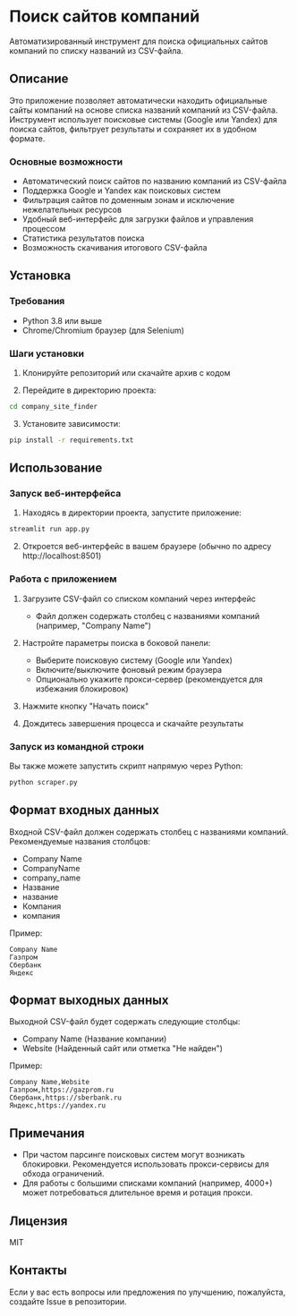 # Поиск сайтов компаний

Автоматизированный инструмент для поиска официальных сайтов компаний по списку названий из CSV-файла.

## Описание

Это приложение позволяет автоматически находить официальные сайты компаний на основе списка названий компаний из CSV-файла. Инструмент использует поисковые системы (Google или Yandex) для поиска сайтов, фильтрует результаты и сохраняет их в удобном формате.

### Основные возможности

- Автоматический поиск сайтов по названию компаний из CSV-файла
- Поддержка Google и Yandex как поисковых систем
- Фильтрация сайтов по доменным зонам и исключение нежелательных ресурсов
- Удобный веб-интерфейс для загрузки файлов и управления процессом
- Статистика результатов поиска
- Возможность скачивания итогового CSV-файла

## Установка

### Требования

- Python 3.8 или выше
- Chrome/Chromium браузер (для Selenium)

### Шаги установки

1. Клонируйте репозиторий или скачайте архив с кодом

2. Перейдите в директорию проекта:
```bash
cd company_site_finder
```

3. Установите зависимости:
```bash
pip install -r requirements.txt
```

## Использование

### Запуск веб-интерфейса

1. Находясь в директории проекта, запустите приложение:
```bash
streamlit run app.py
```

2. Откроется веб-интерфейс в вашем браузере (обычно по адресу http://localhost:8501)

### Работа с приложением

1. Загрузите CSV-файл со списком компаний через интерфейс
   - Файл должен содержать столбец с названиями компаний (например, "Company Name")

2. Настройте параметры поиска в боковой панели:
   - Выберите поисковую систему (Google или Yandex)
   - Включите/выключите фоновый режим браузера
   - Опционально укажите прокси-сервер (рекомендуется для избежания блокировок)

3. Нажмите кнопку "Начать поиск"

4. Дождитесь завершения процесса и скачайте результаты

### Запуск из командной строки

Вы также можете запустить скрипт напрямую через Python:

```bash
python scraper.py
```

## Формат входных данных

Входной CSV-файл должен содержать столбец с названиями компаний. Рекомендуемые названия столбцов:
- Company Name
- CompanyName
- company_name
- Название
- название
- Компания
- компания

Пример:
```csv
Company Name
Газпром
Сбербанк
Яндекс
```

## Формат выходных данных

Выходной CSV-файл будет содержать следующие столбцы:
- Company Name (Название компании)
- Website (Найденный сайт или отметка "Не найден")

Пример:
```csv
Company Name,Website
Газпром,https://gazprom.ru
Сбербанк,https://sberbank.ru
Яндекс,https://yandex.ru
```

## Примечания

- При частом парсинге поисковых систем могут возникать блокировки. Рекомендуется использовать прокси-сервисы для обхода ограничений.
- Для работы с большими списками компаний (например, 4000+) может потребоваться длительное время и ротация прокси.

## Лицензия

MIT

## Контакты

Если у вас есть вопросы или предложения по улучшению, пожалуйста, создайте Issue в репозитории. 